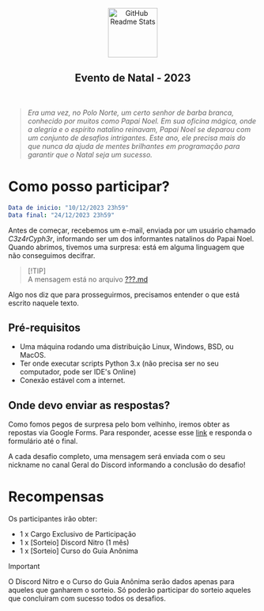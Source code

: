 <p class="header" align="center">
 <img width="100px" src="https://media.discordapp.net/attachments/1177796559811911681/1183416376417853460/ghost.png?ex=65884162&is=6575cc62&hm=d32de9c6709788e97209076b3eb4b7e6848353020bc6994b83ea1ddfbee1f0d9&=&format=webp&quality=lossless&width=1024&height=1024" align="center" alt="GitHub Readme Stats" />
 <h2 align="center">Evento de Natal - 2023</h2>
 <p align="center"></p>
</p>
 <br />

> _Era uma vez, no Polo Norte, um certo senhor de barba branca, conhecido por muitos como Papai Noel. Em sua oficina mágica, onde a alegria e o espírito natalino reinavam, Papai Noel se deparou com um conjunto de desafios intrigantes. Este ano, ele precisa mais do que nunca da ajuda de mentes brilhantes em programação para garantir que o Natal seja um sucesso._

# Como posso participar?

```yaml
Data de inicio: "10/12/2023 23h59"
Data final: "24/12/2023 23h59"
```

Antes de começar, recebemos um e-mail, enviada por um usuário chamado *C3z4rCyph3r*, informando ser um dos informantes natalinos do Papai Noel. Quando abrimos, tivemos uma surpresa: está em alguma linguagem que não conseguimos decifrar. 

> [!TIP]\
> A mensagem está no arquivo [???.md](???.md)

Algo nos diz que para prosseguirmos, precisamos entender o que está escrito naquele texto.

## Pré-requisitos
- Uma máquina rodando uma distribuição Linux, Windows, BSD, ou MacOS.
- Ter onde executar scripts Python 3.x (não precisa ser no seu computador, pode ser IDE's Online)
- Conexão estável com a internet.

## Onde devo enviar as respostas?

Como fomos pegos de surpresa pelo bom velhinho, iremos obter as repostas via Google Forms. Para responder, acesse esse [link](https://forms.gle/RYtJMV7AZeBYicPJ7) e responda o formulário até o final.

A cada desafio completo, uma mensagem será enviada com o seu nickname no canal Geral do Discord informando a conclusão do desafio!

# Recompensas
Os participantes irão obter:

- 1 x Cargo Exclusivo de Participação
- 1 x [Sorteio] Discord Nitro (1 mês)
- 1 x [Sorteio] Curso do Guia Anônima

> [!IMPORTANT]  
> O Discord Nitro e o Curso do Guia Anônima serão dados apenas para aqueles que ganharem o sorteio. Só poderão participar do sorteio aqueles que concluiram com sucesso todos os desafios.

